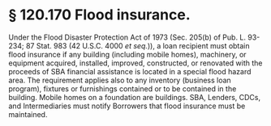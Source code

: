 # § 120.170   Flood insurance.

Under the Flood Disaster Protection Act of 1973 (Sec. 205(b) of Pub. L. 93-234; 87 Stat. 983 (42 U.S.C. 4000 *et seq.*)), a loan recipient must obtain flood insurance if any building (including mobile homes), machinery, or equipment acquired, installed, improved, constructed, or renovated with the proceeds of SBA financial assistance is located in a special flood hazard area. The requirement applies also to any inventory (business loan program), fixtures or furnishings contained or to be contained in the building. Mobile homes on a foundation are buildings. SBA, Lenders, CDCs, and Intermediaries must notify Borrowers that flood insurance must be maintained. 




